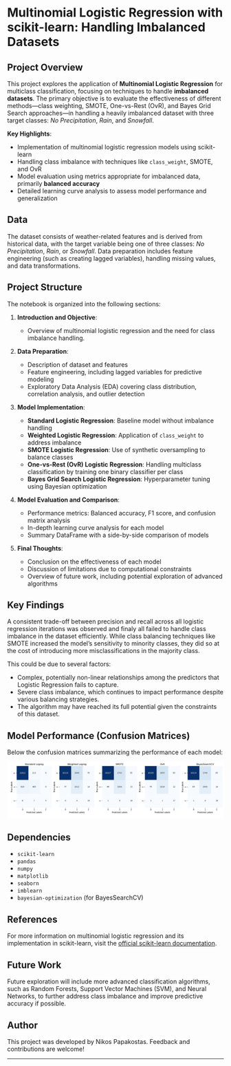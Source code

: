 # Multinomial Logistic Regression with scikit-learn: Handling Imbalanced Datasets

## Project Overview

This project explores the application of **Multinomial Logistic Regression** for multiclass classification, focusing on techniques to handle **imbalanced datasets**. The primary objective is to evaluate the effectiveness of different methods—class weighting, SMOTE, One-vs-Rest (OvR), and Bayes Grid Search approaches—in handling a heavily imbalanced dataset with three target classes: *No Precipitation*, *Rain*, and *Snowfall*.

**Key Highlights**:
- Implementation of multinomial logistic regression models using scikit-learn
- Handling class imbalance with techniques like `class_weight`, SMOTE, and OvR
- Model evaluation using metrics appropriate for imbalanced data, primarily **balanced accuracy**
- Detailed learning curve analysis to assess model performance and generalization

## Data

The dataset consists of weather-related features and is derived from historical data, with the target variable being one of three classes: *No Precipitation*, *Rain*, or *Snowfall*. Data preparation includes feature engineering (such as creating lagged variables), handling missing values, and data transformations.

## Project Structure

The notebook is organized into the following sections:

1. **Introduction and Objective**:
   - Overview of multinomial logistic regression and the need for class imbalance handling.

2. **Data Preparation**:
   - Description of dataset and features
   - Feature engineering, including lagged variables for predictive modeling
   - Exploratory Data Analysis (EDA) covering class distribution, correlation analysis, and outlier detection

3. **Model Implementation**:
   - **Standard Logistic Regression**: Baseline model without imbalance handling
   - **Weighted Logistic Regression**: Application of `class_weight` to address imbalance
   - **SMOTE Logistic Regression**: Use of synthetic oversampling to balance classes
   - **One-vs-Rest (OvR) Logistic Regression**: Handling multiclass classification by training one binary classifier per class
   - **Bayes Grid Search Logistic Regression**: Hyperparameter tuning using Bayesian optimization

4. **Model Evaluation and Comparison**:
   - Performance metrics: Balanced accuracy, F1 score, and confusion matrix analysis
   - In-depth learning curve analysis for each model
   - Summary DataFrame with a side-by-side comparison of models

5. **Final Thoughts**:
   - Conclusion on the effectiveness of each model
   - Discussion of limitations due to computational constraints
   - Overview of future work, including potential exploration of advanced algorithms

## Key Findings
A consistent trade-off between precision and recall across all logistic regression iterations was observed and finaly
all failed to handle class imbalance in the dataset efficiently.
While class balancing techniques like SMOTE increased the model’s sensitivity to minority classes, they did so at the cost 
of introducing more misclassifications in the majority class.

This could be due to several factors:

- Complex, potentially non-linear relationships among the predictors that Logistic Regression fails to capture.
- Severe class imbalance, which continues to impact performance despite various balancing strategies.
- The algorithm may have reached its full potential given the constraints of this dataset.

## Model Performance (Confusion Matrices)

Below the confusion matrices summarizing the performance of each model:

![Confusion Matrix](images/confusion_matrices_plot.png)

## Dependencies

- `scikit-learn`
- `pandas`
- `numpy`
- `matplotlib`
- `seaborn`
- `imblearn`
- `bayesian-optimization` (for BayesSearchCV)

## References

For more information on multinomial logistic regression and its implementation in scikit-learn, visit the [official scikit-learn documentation](https://scikit-learn.org/stable/).

## Future Work

Future exploration will include more advanced classification algorithms, such as Random Forests, Support Vector Machines (SVM), and Neural Networks, to further address class imbalance and improve predictive accuracy if possible.

## Author

This project was developed by Nikos Papakostas. Feedback and contributions are welcome!

---
